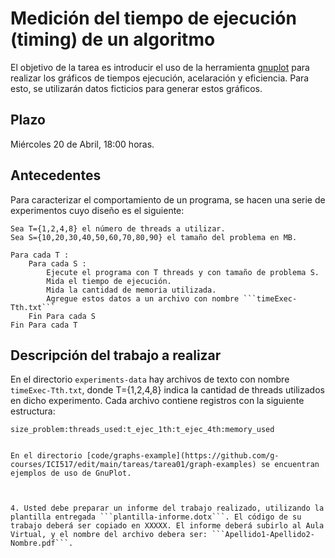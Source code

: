 # Medición del tiempo de ejecución (timing) de un algoritmo

El objetivo de la tarea es introducir el uso de la herramienta [gnuplot](http://www.gnuplot.info) para realizar los gráficos de tiempos ejecución, acelaración y eficiencia. Para esto, se utilizarán datos ficticios para generar estos gráficos.

## Plazo

Miércoles 20 de Abril, 18:00 horas.

## Antecedentes

Para caracterizar el comportamiento de un programa, se hacen una serie de experimentos cuyo diseño es el siguiente:

```
Sea T={1,2,4,8} el número de threads a utilizar.
Sea S={10,20,30,40,50,60,70,80,90} el tamaño del problema en MB.

Para cada T :
	Para cada S :
		Ejecute el programa con T threads y con tamaño de problema S.
		Mida el tiempo de ejecución.
		Mida la cantidad de memoria utilizada.
		Agregue estos datos a un archivo con nombre ```timeExec-Tth.txt```
	Fin Para cada S
Fin Para cada T	
```

## Descripción del trabajo a realizar

En el directorio ```experiments-data``` hay archivos de texto con nombre ```timeExec-Tth.txt```, donde T={1,2,4,8} indica la cantidad de threads utilizados en dicho experimento. Cada archivo contiene registros con la siguiente estructura:

```
size_problem:threads_used:t_ejec_1th:t_ejec_4th:memory_used


En el directorio [code/graphs-example](https://github.com/g-courses/ICI517/edit/main/tareas/tarea01/graph-examples) se encuentran ejemplos de uso de GnuPlot.
 
 

4. Usted debe preparar un informe del trabajo realizado, utilizando la plantilla entregada ```plantilla-informe.dotx```. El código de su trabajo deberá ser copiado en XXXXX. El informe deberá subirlo al Aula Virtual, y el nombre del archivo debera ser: ```Apellido1-Apellido2-Nombre.pdf```.


